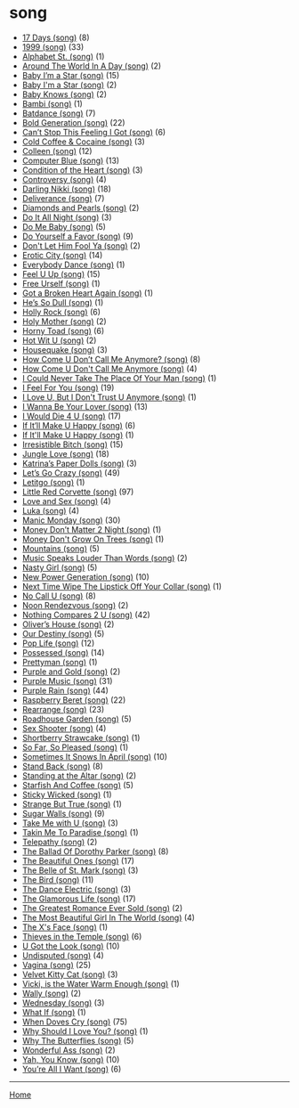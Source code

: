 # song

  * [17 Days (song)](./song/17-days/) (8)
  * [1999 (song)](./song/1999/) (33)
  * [Alphabet St. (song)](./song/alphabet-st/) (1)
  * [Around The World In A Day (song)](./song/around-the-world-in-a-day/) (2)
  * [Baby I’m a Star (song)](./song/baby-i-m-a-star/) (15)
  * [Baby I'm a Star (song)](./song/baby-i-m-a-star/) (2)
  * [Baby Knows (song)](./song/baby-knows/) (2)
  * [Bambi (song)](./song/bambi/) (1)
  * [Batdance (song)](./song/batdance/) (7)
  * [Bold Generation (song)](./song/bold-generation/) (22)
  * [Can’t Stop This Feeling I Got (song)](./song/can-t-stop-this-feeling-i-got/) (6)
  * [Cold Coffee & Cocaine (song)](./song/cold-coffee-cocaine/) (3)
  * [Colleen (song)](./song/colleen/) (12)
  * [Computer Blue (song)](./song/computer-blue/) (13)
  * [Condition of the Heart (song)](./song/condition-of-the-heart/) (3)
  * [Controversy (song)](./song/controversy/) (4)
  * [Darling Nikki (song)](./song/darling-nikki/) (18)
  * [Deliverance (song)](./song/deliverance/) (7)
  * [Diamonds and Pearls (song)](./song/diamonds-and-pearls/) (2)
  * [Do It All Night (song)](./song/do-it-all-night/) (3)
  * [Do Me Baby (song)](./song/do-me-baby/) (5)
  * [Do Yourself a Favor (song)](./song/do-yourself-a-favor/) (9)
  * [Don't Let Him Fool Ya (song)](./song/don-t-let-him-fool-ya/) (2)
  * [Erotic City (song)](./song/erotic-city/) (14)
  * [Everybody Dance (song)](./song/everybody-dance/) (1)
  * [Feel U Up (song)](./song/feel-u-up/) (15)
  * [Free Urself (song)](./song/free-urself/) (1)
  * [Got a Broken Heart Again (song)](./song/got-a-broken-heart-again/) (1)
  * [He’s So Dull (song)](./song/he-s-so-dull/) (1)
  * [Holly Rock (song)](./song/holly-rock/) (6)
  * [Holy Mother (song)](./song/holy-mother/) (2)
  * [Horny Toad (song)](./song/horny-toad/) (6)
  * [Hot Wit U (song)](./song/hot-wit-u/) (2)
  * [Housequake (song)](./song/housequake/) (3)
  * [How Come U Don’t Call Me Anymore? (song)](./song/how-come-u-don-t-call-me-anymore/) (8)
  * [How Come U Don't Call Me Anymore (song)](./song/how-come-u-don-t-call-me-anymore/) (4)
  * [I Could Never Take The Place Of Your Man (song)](./song/i-could-never-take-the-place-of-your-man/) (1)
  * [I Feel For You (song)](./song/i-feel-for-you/) (19)
  * [I Love U, But I Don't Trust U Anymore (song)](./song/i-love-u-but-i-don-t-trust-u-anymore/) (1)
  * [I Wanna Be Your Lover (song)](./song/i-wanna-be-your-lover/) (13)
  * [I Would Die 4 U (song)](./song/i-would-die-4-u/) (17)
  * [If It’ll Make U Happy (song)](./song/if-it-ll-make-u-happy/) (6)
  * [If It'll Make U Happy (song)](./song/if-it-ll-make-u-happy/) (1)
  * [Irresistible Bitch (song)](./song/irresistible-bitch/) (15)
  * [Jungle Love (song)](./song/jungle-love/) (18)
  * [Katrina’s Paper Dolls (song)](./song/katrina-s-paper-dolls/) (3)
  * [Let’s Go Crazy (song)](./song/let-s-go-crazy/) (49)
  * [Letitgo (song)](./song/letitgo/) (1)
  * [Little Red Corvette (song)](./song/little-red-corvette/) (97)
  * [Love and Sex (song)](./song/love-and-sex/) (4)
  * [Luka (song)](./song/luka/) (4)
  * [Manic Monday (song)](./song/manic-monday/) (30)
  * [Money Don’t Matter 2 Night (song)](./song/money-don-t-matter-2-night/) (1)
  * [Money Don't Grow On Trees (song)](./song/money-don-t-grow-on-trees/) (1)
  * [Mountains (song)](./song/mountains/) (5)
  * [Music Speaks Louder Than Words (song)](./song/music-speaks-louder-than-words/) (2)
  * [Nasty Girl (song)](./song/nasty-girl/) (5)
  * [New Power Generation (song)](./song/new-power-generation/) (10)
  * [Next Time Wipe The Lipstick Off Your Collar (song)](./song/next-time-wipe-the-lipstick-off-your-collar/) (1)
  * [No Call U (song)](./song/no-call-u/) (8)
  * [Noon Rendezvous (song)](./song/noon-rendezvous/) (2)
  * [Nothing Compares 2 U (song)](./song/nothing-compares-2-u/) (42)
  * [Oliver’s House (song)](./song/oliver-s-house/) (2)
  * [Our Destiny (song)](./song/our-destiny/) (5)
  * [Pop Life (song)](./song/pop-life/) (12)
  * [Possessed (song)](./song/possessed/) (14)
  * [Prettyman (song)](./song/prettyman/) (1)
  * [Purple and Gold (song)](./song/purple-and-gold/) (2)
  * [Purple Music (song)](./song/purple-music/) (31)
  * [Purple Rain (song)](./song/purple-rain/) (44)
  * [Raspberry Beret (song)](./song/raspberry-beret/) (22)
  * [Rearrange (song)](./song/rearrange/) (23)
  * [Roadhouse Garden (song)](./song/roadhouse-garden/) (5)
  * [Sex Shooter (song)](./song/sex-shooter/) (4)
  * [Shortberry Strawcake (song)](./song/shortberry-strawcake/) (1)
  * [So Far, So Pleased (song)](./song/so-far-so-pleased/) (1)
  * [Sometimes It Snows In April (song)](./song/sometimes-it-snows-in-april/) (10)
  * [Stand Back (song)](./song/stand-back/) (8)
  * [Standing at the Altar (song)](./song/standing-at-the-altar/) (2)
  * [Starfish And Coffee (song)](./song/starfish-and-coffee/) (5)
  * [Sticky Wicked (song)](./song/sticky-wicked/) (1)
  * [Strange But True (song)](./song/strange-but-true/) (1)
  * [Sugar Walls (song)](./song/sugar-walls/) (9)
  * [Take Me with U (song)](./song/take-me-with-u/) (3)
  * [Takin Me To Paradise (song)](./song/takin-me-to-paradise/) (1)
  * [Telepathy (song)](./song/telepathy/) (2)
  * [The Ballad Of Dorothy Parker (song)](./song/the-ballad-of-dorothy-parker/) (8)
  * [The Beautiful Ones (song)](./song/the-beautiful-ones/) (17)
  * [The Belle of St. Mark (song)](./song/the-belle-of-st-mark/) (3)
  * [The Bird (song)](./song/the-bird/) (11)
  * [The Dance Electric (song)](./song/the-dance-electric/) (3)
  * [The Glamorous Life (song)](./song/the-glamorous-life/) (17)
  * [The Greatest Romance Ever Sold (song)](./song/the-greatest-romance-ever-sold/) (2)
  * [The Most Beautiful Girl In The World (song)](./song/the-most-beautiful-girl-in-the-world/) (4)
  * [The X's Face (song)](./song/the-x-s-face/) (1)
  * [Thieves in the Temple (song)](./song/thieves-in-the-temple/) (6)
  * [U Got the Look (song)](./song/u-got-the-look/) (10)
  * [Undisputed (song)](./song/undisputed/) (4)
  * [Vagina (song)](./song/vagina/) (25)
  * [Velvet Kitty Cat (song)](./song/velvet-kitty-cat/) (3)
  * [Vicki, is the Water Warm Enough (song)](./song/vicki-is-the-water-warm-enough/) (1)
  * [Wally (song)](./song/wally/) (2)
  * [Wednesday (song)](./song/wednesday/) (3)
  * [What If (song)](./song/what-if/) (1)
  * [When Doves Cry (song)](./song/when-doves-cry/) (75)
  * [Why Should I Love You? (song)](./song/why-should-i-love-you/) (1)
  * [Why The Butterflies (song)](./song/why-the-butterflies/) (5)
  * [Wonderful Ass (song)](./song/wonderful-ass/) (2)
  * [Yah, You Know (song)](./song/yah-you-know/) (10)
  * [You’re All I Want (song)](./song/you-re-all-i-want/) (6)

----

[Home](../)
